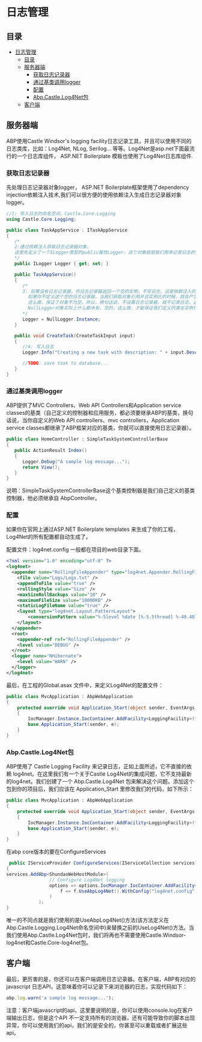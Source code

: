 # 日志管理

## 目录

<!-- TOC -->

- [日志管理](#%E6%97%A5%E5%BF%97%E7%AE%A1%E7%90%86)
    - [目录](#%E7%9B%AE%E5%BD%95)
    - [服务器端](#%E6%9C%8D%E5%8A%A1%E5%99%A8%E7%AB%AF)
        - [获取日志记录器](#%E8%8E%B7%E5%8F%96%E6%97%A5%E5%BF%97%E8%AE%B0%E5%BD%95%E5%99%A8)
        - [通过基类调用logger](#%E9%80%9A%E8%BF%87%E5%9F%BA%E7%B1%BB%E8%B0%83%E7%94%A8logger)
        - [配置](#%E9%85%8D%E7%BD%AE)
        - [Abp.Castle.Log4Net包](#abpcastlelog4net%E5%8C%85)
    - [客户端](#%E5%AE%A2%E6%88%B7%E7%AB%AF)

<!-- /TOC -->

## 服务器端

ABP使用Castle Windsor's logging facility日志记录工具，并且可以使用不同的日志类库，比如：Log4Net, NLog, Serilog... 等等。Log4Net是asp.net下面最流行的一个日志库组件， ASP.NET Boilerplate 模板也使用了Log4Net日志库组件.

### 获取日志记录器

先处理日志记录器对象logger， ASP.NET Boilerplate框架使用了dependency injection依赖注入技术,我们可以很方便的使用依赖注入生成日志记录器对象logger。

```c#
//1: 导入日志的命名空间，Castle.Core.Logging
using Castle.Core.Logging;

public class TaskAppService : ITaskAppService
{
   /*
   2:通过依赖注入获取日志记录器对象。
   这里先定义了一个ILogger类型的public属性Logger，这个对象就是我们用来记录日志的对象。在创建了TaskAppService对象（就是我们应用中定义的任务）以后，通过属性注入的方式来实现。
   */
   public ILogger Logger { get; set; }

   public TaskAppService()
   {
      /*
      3: 如果没有日志记录器，将日志记录器返回一个空的实例，不写日志。这是依赖注入的最佳实现方式，
        如果你不定义这个空的日志记录器，当我们获取对象引用并且实例化的时候，就会产生异常。
        这么做，保证了对象不为空。所以，换句话说，不设置日志记录器，就不记录日志，返回一个null的对象。
        NullLogger对象实际上什么都木有，空的。这么做，才能保证我们定义的类在实例化时正常运作。
      */
      Logger = NullLogger.Instance;
   }

   public void CreateTask(CreateTaskInput input) 
   {
      //4: 写入日志
      Logger.Info("Creating a new task with description: " + input.Description);

      //TODO: save task to database...
   }
}
```

### 通过基类调用logger

ABP提供了MVC Controllers、Web API Controllers和Application service classes的基类（自己定义的控制器和应用服务，都必须要继承ABP的基类，换句话说，当你自定义的Web API controllers、mvc controllers，Application service classes都继承了ABP框架对应的基类，你就可以直接使用日志记录器）。

```c#
public class HomeController : SimpleTaskSystemControllerBase
{
   public ActionResult Index()
   {
      Logger.Debug("A sample log message...");
      return View();
   }
}
```

说明：SimpleTaskSystemControllerBase这个基类控制器是我们自己定义的基类控制器，他必须继承自 AbpController。

### 配置

如果你在官网上通过ASP.NET Boilerplate templates 来生成了你的工程，Log4Net的所有配置都自动生成了。

配置文件：log4net.config 一般都在项目的web目录下面。

```xml
<?xml version="1.0" encoding="utf-8" ?>
<log4net>
  <appender name="RollingFileAppender" type="log4net.Appender.RollingFileAppender" >
    <file value="Logs/Logs.txt" />
    <appendToFile value="true" />
    <rollingStyle value="Size" />
    <maxSizeRollBackups value="10" />
    <maximumFileSize value="10000KB" />
    <staticLogFileName value="true" />
    <layout type="log4net.Layout.PatternLayout">
        <conversionPattern value="%-5level %date [%-5.5thread] %-40.40logger - %message%newline" />
    </layout>
  </appender>
  <root>
    <appender-ref ref="RollingFileAppender" />
    <level value="DEBUG" />
  </root>
  <logger name="NHibernate">
    <level value="WARN" />
  </logger>
</log4net>
```

最后，在工程的Global.asax 文件中，来定义Log4Net的配置文件：

```c#
public class MvcApplication : AbpWebApplication
{
    protected override void Application_Start(object sender, EventArgs e)
    {
        IocManager.Instance.IocContainer.AddFacility<LoggingFacility>(f => f.UseLog4Net().WithConfig("log4net.config"));
        base.Application_Start(sender, e);
    }
}
```

### Abp.Castle.Log4Net包

ABP使用了 Castle Logging Facility 来记录日志，正如上面所述，它不直接的依赖 log4net。在这里我们有一个关于Castle Log4Net的集成问题，它不支持最新的log4net。我们创建了一个 Abp.Castle.Log4Net 包来解决这个问题。添加这个包到你的项目后，我们应该在 Application_Start 里修改我们的代码，如下所示：

```c#
public class MvcApplication : AbpWebApplication
{
    protected override void Application_Start(object sender, EventArgs e)
    {
        IocManager.Instance.IocContainer.AddFacility<LoggingFacility>(f => f.UseAbpLog4Net().WithConfig("log4net.config"));
        base.Application_Start(sender, e);
    }
}
```

在abp core版本的要在ConfigureServices

```c#
 public IServiceProvider ConfigureServices(IServiceCollection services)
{
services.AddAbp<ShundaoWebHostModule>(
                // Configure Log4Net logging
                options => options.IocManager.IocContainer.AddFacility<LoggingFacility>(
                    f => f.UseAbpLog4Net().WithConfig("log4net.config")
                )
            );
}
```

唯一的不同点就是我们使用的是UseAbpLog4Net()方法(该方法定义在Abp.Castle.Logging.Log4Net命名空间中)来替换之前的UseLog4Net()方法。当我们使用Abp.Castle.Log4Net包时，我们将再也不需要使用Castle.Windsor-log4net和Castle.Core-log4net包。

## 客户端

最后，更厉害的是，你还可以在客户端调用日志记录器。在客户端，ABP有对应的 javascript 日志API，这意味着你可以记录下来浏览器的日志，实现代码如下：

```javascript
abp.log.warn('a sample log message...');
```

注意：客户端javascript的api，这里要说明的是，你可以使用console.log在客户端输出日志，但是这个API 不一定支持所有的浏览器，还有可能导致你的脚本出现异常，你可以使用我们的api，我们的是安全的，你甚至可以重载或者扩展这些api。
